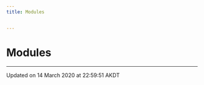 ```yaml
---
title: Modules


---
```


# Modules






-------------------------------

Updated on 14 March 2020 at 22:59:51 AKDT
